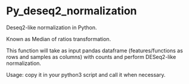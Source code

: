 # Py_deseq2_normalization
Deseq2-like normalization in Python.

Known as Median of ratios transformation.

This function will take as input pandas dataframe (features/functions as rows and samples as columns) with counts and perform DESeq2-like normalization.

Usage: copy it in your python3 script and call it when necessary.
